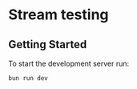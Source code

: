 # Stream testing

## Getting Started

To start the development server run:

```bash
bun run dev
```
